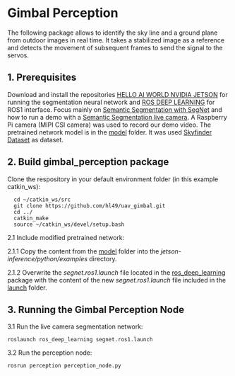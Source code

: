 # Gimbal Perception
The following package allows to identify the sky line and a ground plane from outdoor images in real time. It takes a stabilized image as a reference and detects the movement of subsequent frames to send the signal to the servos.

## 1. Prerequisites
Download and install the repositories [HELLO AI WORLD NVIDIA JETSON](https://github.com/dusty-nv/jetson-inference) for running the segmentation neural network and [ROS DEEP LEARNING](https://github.com/dusty-nv/ros_deep_learning) for ROS1 interface. Focus mainly on [Semantic Segmentation with SegNet](https://github.com/dusty-nv/jetson-inference/blob/master/docs/segnet-console-2.md) and how to run a demo with a [Semantic Segmentation live camera](https://github.com/dusty-nv/jetson-inference/blob/master/docs/segnet-camera-2.md). A Raspberry Pi camera (MIPI CSI camera) was used to record our demo video.
The pretrained network model is in the [model](./model) folder. It was used [Skyfinder Dataset](https://cs.valdosta.edu/~rpmihail/skyfinder/) as dataset.

## 2. Build gimbal_perception package
Clone the respository in your default environment folder (in this example catkin_ws):
```
  cd ~/catkin_ws/src
  git clone https://github.com/hl49/uav_gimbal.git
  cd ../
  catkin_make
  source ~/catkin_ws/devel/setup.bash
```
2.1 Include modified pretrained network:

2.1.1 Copy the content from the [model](./model) folder into the *jetson-inference/python/examples* directory. 

2.1.2 Overwrite the *segnet.ros1.launch* file located in the [ros_deep_learning](https://github.com/dusty-nv/ros_deep_learning) package with the content of the new *segnet.ros1.launch* file included in the [launch](./launch) folder.

## 3. Running the Gimbal Perception Node
3.1 Run the live camera segmentation network: 
```
roslaunch ros_deep_learning segnet.ros1.launch
```
3.2 Run the perception node:
```
rosrun perception perception_node.py
```
